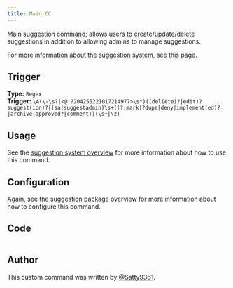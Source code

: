 ```yaml
---
title: Main CC
---
```


Main suggestion command; allows users to create/update/delete suggestions in addition to allowing admins to manage suggestions.

For more information about the suggestion system, see [this](overview) page.

## Trigger

**Type:** `Regex`<br />
**Trigger:** `\A(\-\s?|<@!?204255221017214977>\s*)((del(ete)?|edit)?suggest(ion)?|(sa|suggestadmin)\s+((?:mark)?dupe|deny|implement(ed)?|archive|approved?|comment))(\s+|\z)`

## Usage

See the [suggestion system overview](overview/#commands) for more information about how to use this command.

## Configuration

Again, see the [suggestion package overview](overview/#configuration) for more information about how to configure this command.

## Code

```go file=../../../src/suggestion/suggestion.go.tmpl

```

## Author

This custom command was written by [@Satty9361](https://github.com/Satty9361).
